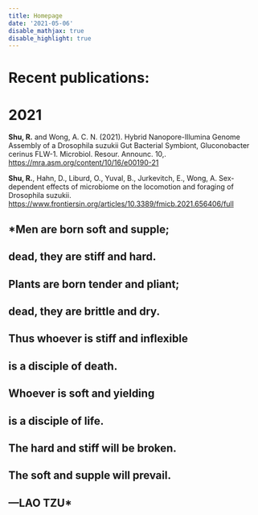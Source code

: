 ```yaml
---
title: Homepage
date: '2021-05-06'
disable_mathjax: true
disable_highlight: true
---
```



# Recent publications:

# 2021

**Shu, R.** and Wong, A. C. N. (2021). Hybrid Nanopore-Illumina Genome Assembly of a Drosophila suzukii Gut Bacterial Symbiont, Gluconobacter cerinus FLW-1. Microbiol. Resour. Announc. 10,. https://mra.asm.org/content/10/16/e00190-21 

**Shu, R.**, Hahn, D., Liburd, O., Yuval, B., Jurkevitch, E., Wong, A. Sex-dependent effects of microbiome on the locomotion and foraging of Drosophila suzukii. https://www.frontiersin.org/articles/10.3389/fmicb.2021.656406/full 



## *Men are born soft and supple; 

## dead, they are stiff and hard.

## Plants are born tender and pliant;
 
## dead, they are brittle and dry.
 
##  Thus whoever is stiff and inflexible
 
##  is a disciple of death.
 
##  Whoever is soft and yielding
 
##  is a disciple of life.
 
##  The hard and stiff will be broken.
 
##  The soft and supple will prevail.
 
##  —LAO TZU*
